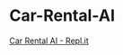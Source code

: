 # Car-Rental-AI

<a href="https://replit.com/@TheRickEdge/Car-Rental-AI">Car Rental AI - Repl.it</a>
